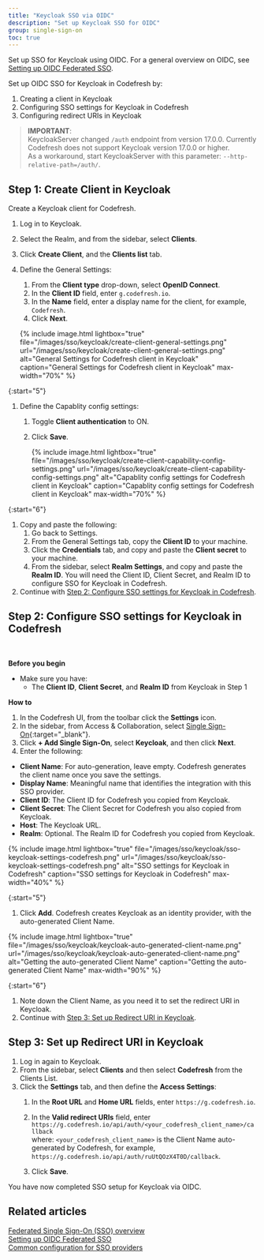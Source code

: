 ```yaml
---
title: "Keycloak SSO via OIDC"
description: "Set up Keycloak SSO for OIDC"
group: single-sign-on
toc: true
---
```

Set up SSO for Keycloak using OIDC.
For a general overview on OIDC, see [Setting up OIDC Federated SSO]({{site.baseurl}}/docs/single-sign-on/oidc).  

Set up OIDC SSO for Keycloak in Codefresh by:
1. Creating a client in Keycloak
1. Configuring SSO settings for Keycloak in Codefresh
1. Configuring redirect URIs in Keycloak

>**IMPORTANT**:  
 >KeycloakServer changed `/auth` endpoint from version 17.0.0. Currently Codefresh does not support Keycloak version 17.0.0 or higher.  
 >As a workaround, start KeycloakServer with this parameter:  `--http-relative-path=/auth/`.


## Step 1: Create Client in Keycloak

Create a Keycloak client for Codefresh.

1. Log in to Keycloak.
1. Select the Realm, and from the sidebar, select **Clients**.
1. Click **Create Client**, and the **Clients list** tab.
1. Define the General Settings: 
    1. From the **Client type** drop-down, select **OpenID Connect**. 
    1. In the **Client ID** field, enter `g.codefresh.io`.  
    1. In the **Name** field, enter a display name for the client, for example, `Codefresh`.   
    1. Click **Next**. 
    
    {% include image.html 
       lightbox="true" 
       file="/images/sso/keycloak/create-client-general-settings.png" 
       url="/images/sso/keycloak/create-client-general-settings.png"
       alt="General Settings for Codefresh client in Keycloak"
       caption="General Settings for Codefresh client in Keycloak"
       max-width="70%"
       %}

{:start="5"}    
1.  Define the Capablity config settings:
    1. Toggle **Client authentication** to ON.
    1. Click **Save**.
    
        {% include image.html 
       lightbox="true" 
       file="/images/sso/keycloak/create-client-capability-config-settings.png" 
       url="/images/sso/keycloak/create-client-capability-config-settings.png"
       alt="Capablity config settings for Codefresh client in Keycloak"
       caption="Capablity config settings for Codefresh client in Keycloak"
       max-width="70%"
       %}

{:start="6"}
1. Copy and paste the following:
    1. Go back to Settings.
    1. From the General Settings tab, copy the **Client ID** to your machine.
    1. Click the **Credentials** tab, and copy and paste the **Client secret** to your machine. 
    1. From the sidebar, select **Realm Settings**, and copy and paste the **Realm ID**. 
  You will need the Client ID, Client Secret, and Realm ID to configure SSO for Keycloak in Codefresh.
1. Continue with [Step 2: Configure SSO settings for Keycloak in Codefresh](#step-2-configure-sso-settings-for-keycloak-in-codefresh).

## Step 2: Configure SSO settings for Keycloak in Codefresh
<br>

**Before you begin**  
* Make sure you have:
  * The **Client ID**, **Client Secret**, and **Realm ID** from Keycloak in Step 1

**How to**  

1. In the Codefresh UI, from the toolbar click the **Settings** icon.
1. In the sidebar, from Access & Collaboration, select [Single Sign-On](https://g.codefresh.io/2.0/account-settings/single-sign-on){:target="\_blank"}.
1. Click **+ Add Single Sign-On**, select **Keycloak**, and then click **Next**.
1. Enter the following: 
  * **Client Name**: For auto-generation, leave empty. Codefresh generates the client name once you save the settings.  
  * **Display Name**: Meaningful name that identifies the integration with this SSO provider.
  * **Client ID**: The Client ID for Codefresh you copied from Keycloak.  
  * **Client Secret**: The Client Secret for Codefresh you also copied from Keycloak. 
  * **Host**: The Keycloak URL.
  * **Realm**: Optional. The Realm ID for Codefresh you copied from Keycloak.

 {% include image.html 
 lightbox="true" 
 file="/images/sso/keycloak/sso-keycloak-settings-codefresh.png" 
  url="/images/sso/keycloak/sso-keycloak-settings-codefresh.png"
  alt="SSO settings for Keycloak in Codefresh"
  caption="SSO settings for Keycloak in Codefresh"
  max-width="40%"
  %}

{:start="5"}
1. Click **Add**. Codefresh creates Keycloak as an identity provider, with the auto-generated Client Name. 

  {% include image.html 
  lightbox="true" 
  file="/images/sso/keycloak/keycloak-auto-generated-client-name.png" 
  url="/images/sso/keycloak/keycloak-auto-generated-client-name.png"
  alt="Getting the auto-generated Client Name"
  caption="Getting the auto-generated Client Name"
  max-width="90%"
  %}

{:start="6"}
1. Note down the Client Name, as you need it to set the redirect URI in Keycloak.
1. Continue with [Step 3: Set up Redirect URI in Keycloak](#step-3-set-up-redirect-uri-in-keycloak).

## Step 3: Set up Redirect URI in Keycloak
1. Log in again to Keycloak. 
1. From the sidebar, select **Clients** and then select **Codefresh** from the Clients List.
1. Click the **Settings** tab, and then define the **Access Settings**:
    1. In the **Root URL** and **Home URL** fields, enter `https://g.codefresh.io`.
    1. In the **Valid redirect URIs** field, enter `https://g.codefresh.io/api/auth/<your_codefresh_client_name>/callback`  
       where: `<your_codefresh_client_name>` is the Client Name auto-generated by Codefresh, for example, `https://g.codefresh.io/api/auth/ruUtQOzX4T0D/callback`.

    1. Click **Save**.
  

You have now completed SSO setup for Keycloak via OIDC.

## Related articles
[Federated Single Sign-On (SSO) overview]({{site.baseurl}}/docs/single-sign-on/single-sign-on/)  
[Setting up OIDC Federated SSO]({{site.baseurl}}/docs/single-sign-on/oidc)  
[Common configuration for SSO providers]({{site.baseurl}}/docs/single-sign-on/team-sync)  
